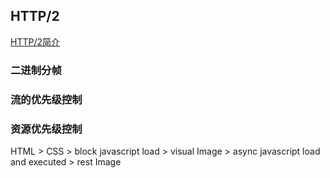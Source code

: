 ## HTTP/2

[HTTP/2简介](https://developers.google.com/web/fundamentals/performance/http2?hl=zh-cn)

### 二进制分帧

### 流的优先级控制

### 资源优先级控制

HTML > CSS > block javascript load > visual Image > async javascript load and executed > rest Image